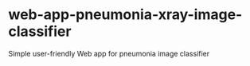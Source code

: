 # web-app-pneumonia-xray-image-classifier
Simple user-friendly Web app for pneumonia image classifier
